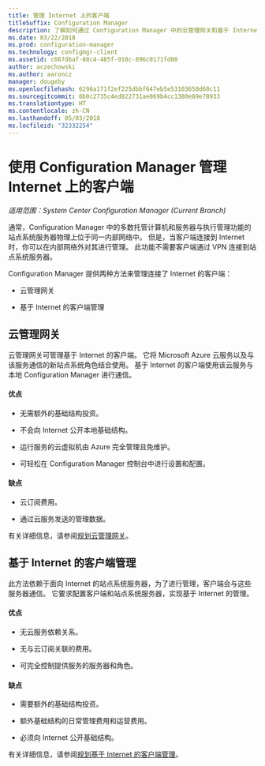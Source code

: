 ```yaml
---
title: 管理 Internet 上的客户端
titleSuffix: Configuration Manager
description: 了解如何通过 Configuration Manager 中的云管理网关和基于 Internet 的客户端管理来管理客户端。
ms.date: 03/22/2018
ms.prod: configuration-manager
ms.technology: configmgr-client
ms.assetid: c667d6af-80c4-485f-910c-896c0171fd00
author: aczechowski
ms.author: aaroncz
manager: dougeby
ms.openlocfilehash: 6296a171f2ef225dbbf647eb5e53103650d60c11
ms.sourcegitcommit: 0b0c2735c4ed822731ae069b4cc1380e89e78933
ms.translationtype: HT
ms.contentlocale: zh-CN
ms.lasthandoff: 05/03/2018
ms.locfileid: "32332254"
---
```

# <a name="manage-clients-on-the-internet-with-configuration-manager"></a>使用 Configuration Manager 管理 Internet 上的客户端

*适用范围：System Center Configuration Manager (Current Branch)*

通常，Configuration Manager 中的多数托管计算机和服务器与执行管理功能的站点系统服务器物理上位于同一内部网络中。 但是，当客户端连接到 Internet 时，你可以在内部网络外对其进行管理。 此功能不需要客户端通过 VPN 连接到站点系统服务器。

Configuration Manager 提供两种方法来管理连接了 Internet 的客户端：

-   云管理网关

-   基于 Internet 的客户端管理


## <a name="cloud-management-gateway"></a>云管理网关

云管理网关可管理基于 Internet 的客户端。 它将 Microsoft Azure 云服务以及与该服务通信的新站点系统角色结合使用。 基于 Internet 的客户端使用该云服务与本地 Configuration Manager 进行通信。

#### <a name="advantages"></a>优点  

-   无需额外的基础结构投资。  

-   不会向 Internet 公开本地基础结构。  

-   运行服务的云虚拟机由 Azure 完全管理且免维护。  

-   可轻松在 Configuration Manager 控制台中进行设置和配置。  

#### <a name="disadvantages"></a>缺点  

-   云订阅费用。  

-   通过云服务发送的管理数据。  

有关详细信息，请参阅[规划云管理网关](plan-cloud-management-gateway.md)。  



## <a name="internet-based-client-management"></a>基于 Internet 的客户端管理

此方法依赖于面向 Internet 的站点系统服务器，为了进行管理，客户端会与这些服务器通信。 它要求配置客户端和站点系统服务器，实现基于 Internet 的管理。

#### <a name="advantages"></a>优点  

-   无云服务依赖关系。  

-   无与云订阅关联的费用。  

-   可完全控制提供服务的服务器和角色。  

#### <a name="disadvantages"></a>缺点  

-   需要额外的基础结构投资。  

-   额外基础结构的日常管理费用和运营费用。  

-   必须向 Internet 公开基础结构。  

有关详细信息，请参阅[规划基于 Internet 的客户端管理](plan-internet-based-client-management.md)。  
